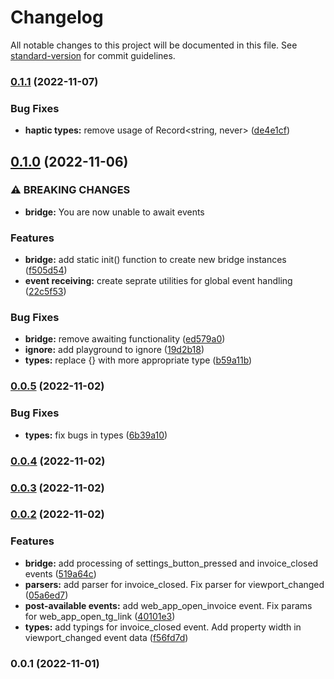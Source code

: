 # Changelog

All notable changes to this project will be documented in this file. See [standard-version](https://github.com/conventional-changelog/standard-version) for commit guidelines.

### [0.1.1](https://github.com/Telegram-Web-Apps/bridge/compare/v0.1.0...v0.1.1) (2022-11-07)


### Bug Fixes

* **haptic types:** remove usage of Record<string, never> ([de4e1cf](https://github.com/Telegram-Web-Apps/bridge/commit/de4e1cf8e661b57ac4b9dca68dfacbd9b432ad21))

## [0.1.0](https://github.com/Telegram-Web-Apps/bridge/compare/v0.0.5...v0.1.0) (2022-11-06)


### ⚠ BREAKING CHANGES

* **bridge:** You are now unable to await events

### Features

* **bridge:** add static init() function to create new bridge instances ([f505d54](https://github.com/Telegram-Web-Apps/bridge/commit/f505d545fe065d8364ec35b60a389a410130e02b))
* **event receiving:** create seprate utilities for global event handling ([22c5f53](https://github.com/Telegram-Web-Apps/bridge/commit/22c5f53f3222fe75ad269b08b2c77cbc6d421a0b))


### Bug Fixes

* **bridge:** remove awaiting functionality ([ed579a0](https://github.com/Telegram-Web-Apps/bridge/commit/ed579a061176f48d048bc2159e23fcacf285646c))
* **ignore:** add playground to ignore ([19d2b18](https://github.com/Telegram-Web-Apps/bridge/commit/19d2b18b48b78959a69a1da754a477150ed541d5))
* **types:** replace {} with more appropriate type ([b59a11b](https://github.com/Telegram-Web-Apps/bridge/commit/b59a11bb609a4ac0249f03e96a93b339c69427a9))

### [0.0.5](https://github.com/Telegram-Web-Apps/bridge/compare/v0.0.4...v0.0.5) (2022-11-02)


### Bug Fixes

* **types:** fix bugs in types ([6b39a10](https://github.com/Telegram-Web-Apps/bridge/commit/6b39a104962a6cd8367c634eeebcaf01a98d2555))

### [0.0.4](https://github.com/Telegram-Web-Apps/bridge/compare/v0.0.3...v0.0.4) (2022-11-02)

### [0.0.3](https://github.com/Telegram-Web-Apps/bridge/compare/v0.0.2...v0.0.3) (2022-11-02)

### [0.0.2](https://github.com/Telegram-Web-Apps/bridge/compare/v0.0.1...v0.0.2) (2022-11-02)


### Features

* **bridge:** add processing of settings_button_pressed and invoice_closed events ([519a64c](https://github.com/Telegram-Web-Apps/bridge/commit/519a64c1514704b072d2f715a0ca5bf3c8c8429a))
* **parsers:** add parser for invoice_closed. Fix parser for viewport_changed ([05a6ed7](https://github.com/Telegram-Web-Apps/bridge/commit/05a6ed7dea471a91bc092e89418c6c2bf4f7f733))
* **post-available events:** add web_app_open_invoice event. Fix params for web_app_open_tg_link ([40101e3](https://github.com/Telegram-Web-Apps/bridge/commit/40101e3cc61eda29cfa089f31ed46a3dec010180))
* **types:** add typings for invoice_closed event. Add property width in viewport_changed event data ([f56fd7d](https://github.com/Telegram-Web-Apps/bridge/commit/f56fd7d95c46fa00a9e6fb49ee4b96d87bdf86dc))

### 0.0.1 (2022-11-01)
